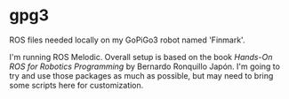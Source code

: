# gpg3
ROS files needed locally on my GoPiGo3 robot named 'Finmark'. 

I'm running ROS Melodic. Overall setup is based on the book *Hands-On ROS for Robotics Programming* by Bernardo Ronquillo Japón. I'm going to try and use those packages as much as possible, but may need to bring some scripts here for customization. 